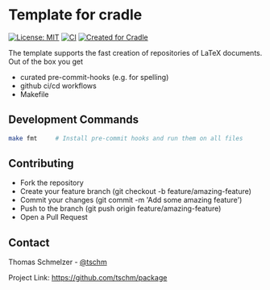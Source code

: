 # Template for cradle

[![License: MIT](https://img.shields.io/badge/License-MIT-yellow.svg)](LICENSE.txt)
[![CI](https://github.com/tschm/paper/actions/workflows/act.yml/badge.svg)](https://github.com/tschm/paper/actions/workflows/act.yml)
[![Created for Cradle](https://img.shields.io/badge/Created%20for-Cradle-blue?style=flat-square)](https://github.com/cvxgrp/cradle)

The template supports the fast creation of repositories of LaTeX documents.
Out of the box you get

* curated pre-commit-hooks (e.g. for spelling)
* github ci/cd workflows
* Makefile

## Development Commands

```bash
make fmt     # Install pre-commit hooks and run them on all files
```

## Contributing

* Fork the repository
* Create your feature branch (git checkout -b feature/amazing-feature)
* Commit your changes (git commit -m 'Add some amazing feature')
* Push to the branch (git push origin feature/amazing-feature)
* Open a Pull Request

## Contact

Thomas Schmelzer - [@tschm](https://github.com/tschm)

Project Link: <https://github.com/tschm/package>
